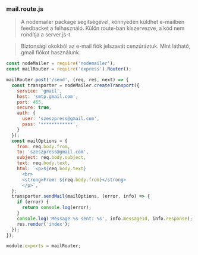 
### mail.route.js
> A nodemailer package segítségével, könnyedén küldhet e-mailben feedbacket a felhasználó.
> Külön route-ban kiszervezve, a kód nem rondítja a server.js-t.

> Biztonsági okokból az e-mail fiók jelszavát cenzúráztuk.
> Mint látható, gmail fiókot használunk.



```javascript
const nodeMailer = require('nodemailer');
const mailRouter = require('express').Router();

mailRouter.post('/send', (req, res, next) => {
  const transporter = nodeMailer.createTransport({
    service: 'gmail',
    host: 'smtp.gmail.com',
    port: 465,
    secure: true,
    auth: {
      user: 'szeszpress@gmail.com',
      pass: '************',
    }
  });
  const mailOptions = {
    from: req.body.from,
    to: 'szeszpress@gmail.com',
    subject: req.body.subject,
    text: req.body.text,
    html: `<p>${req.body.text}
      <br>
      <strong>From: ${req.body.from}</strong>
      </p>`,
  };
  transporter.sendMail(mailOptions, (error, info) => {
    if (error) {
      return console.log(error);
    }
    console.log('Message %s sent: %s', info.messageId, info.response);
    res.render('index');
  });
});

module.exports = mailRouter;
```